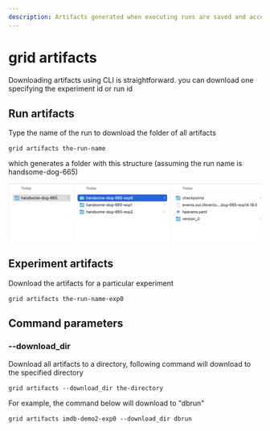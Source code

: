 ```yaml
---
description: Artifacts generated when executing runs are saved and accessible
---
```


# grid artifacts

Downloading artifacts using CLI is straightforward. you can download one specifying the experiment id or run id

## Run artifacts

Type the name of the run to download the folder of all artifacts

```
grid artifacts the-run-name
```

which generates a folder with this structure (assuming the run name is handsome-dog-665)

![](<../../../.gitbook/assets/image (115).png>)

## Experiment artifacts

Download the artifacts for a particular experiment

```
grid artifacts the-run-name-exp0
```

## Command parameters

### --download\_dir

Download all artifacts to a directory, following command will download to the specified directory

```
grid artifacts --download_dir the-directory
```

For example, the command below will download to "dbrun"

```
grid artifacts imdb-demo2-exp0 --download_dir dbrun
```
